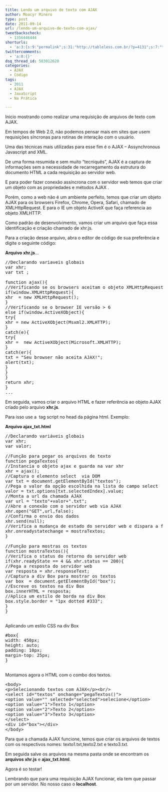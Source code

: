 ```yaml
---
title: Lendo um arquivo de texto com AJAX
author: Moacyr Minéro
type: post
date: 2011-09-14
url: /lendo-um-arquivo-de-texto-com-ajax/
tweetbackscheck:
  - 1356446444
shorturls:
  - 'a:3:{s:9:"permalink";s:31:"http://tableless.com.br/?p=4131";s:7:"tinyurl";s:26:"http://tinyurl.com/3p8mgj6";s:4:"isgd";s:19:"http://is.gd/2cNhT3";}'
twittercomments:
  - 'a:0:{}'
dsq_thread_id: 503012620
categories:
  - AJAX
  - Código
tags:
  - 2011
  - AJAX
  - JavaScript
  - Na Prática

---
```

Inicio mostrando como realizar uma requisição de arquivos de texto com AJAX.
  
Em tempos de Web 2.0, não podemos pensar mais em sites que usem requisições síncronas para rotinas de interação com o usuário.
  
Uma das técnicas mais utilizadas para esse fim é o AJAX &#8211; Assynchronous Javascript and XML.
  
De uma forma resumida e sem muito &#8220;tecniquês&#8221;, AJAX é a captura de informações sem a necessidade de recarregamento da estrutura do documento HTML a cada requisição ao servidor web.

E para poder fazer conexão assíncrona com o servidor web temos que criar um objeto com as propriedades e métodos AJAX .
  
Porém, como a web não é um ambiente perfeito, temos que criar um objeto AJAX para os browsers Firefox, Chrome, Opera, Safari, chamado de XMLHttpRequest. E para o IE um objeto ActiveX que faça referencia ao objeto XMLHTTP.

Como padrão de desenvolvimento, vamos criar um arquivo que faça essa identificação e criação chamado de xhr.js.
  
Para a criação desse arquivo, abra o editor de código de sua preferência e digite o seguinte código:

**Arquivo xhr.js**&#8230;

<pre class="lang-javascript">//Declarando variaveis globais
var xhr;
var txt ;

function ajax(){
//Verificando se os browsers aceitam o objeto XMLHttpRequest
if(window.XMLHttpRequest){
xhr  = new XMLHttpRequest();
}
//Verificando se o browser IE versão &gt; 6
else if(window.ActiveXObject){
try{
xhr = new ActiveXObject(Msxml2.XMLHTTP);
}
catch(e){
try{
xhr =  new ActiveXObject(Microsoft.XMLHTTP);
}
catch(er){
txt = "Seu browser não aceita AJAX!";
alert(txt);
}
}
}
return xhr;
}
...
</pre>

Em seguida, vamos criar o arquivo HTML e fazer referência ao objeto AJAX criado pelo arquivo **xhr.js**.
  
Para isso use a  tag script no head da página html. Exemplo: **<script type=&#8221;text/javascript&#8221; src=&#8221;caminho/xhr.js&#8221;></script>**

**Arquivo ajax_txt.html**

<pre class="lang-javascript">//Declarando variáveis globais
var xhr;
var valor;

//Função para pegar os arquivos de texto
function pegaTextos{
//Instancia o objeto ajax e guarda na var xhr
xhr = ajax();
//Captura o elemento select  via DOM
var txt = document.getElementById("textos");
//Pega o valor da opção escolhida na lista do campo select
valor = txt.options[txt.selectedIndex].value;
//Monta a url da chamada AJAX
var url = "texto"+valor+".txt";
//Abre a conexão com o servidor web via AJAX
xhr.open("GET",url,false);
//Confirma o envio dos dados
xhr.send(null);
//Verifica a mudança de estado do servidor web e dispara a função para mostrar os textos
xhr.onreadystatechange = mostraTextos;
}

//Função para mostras os textos
function mostraTextos(){
//Verifica o status do retorno do servidor web
if(xhr.readyState == 4 && xhr.status == 200){
//Pega a resposta do servidor web
var resposta = xhr.responseText;
//Captura a div Box para mostrar os textos
var box  = document.getElementById("box");
//Escreve os textos na div Box
box.innerHTML = resposta;
//Aplica um estilo de borda na div Box
box.style.border = "1px dotted #333";
}
}

</pre>

Aplicando um estilo CSS na div Box

<pre class="lang-css">#box{
width: 450px;
height: auto;
padding: 10px;
margin-top: 25px;
}

</pre>

Montamos agora o HTML com o combo dos textos.

<pre class="lang-html">&lt;body&gt;
&lt;p&gt;Selecionando textos com AJAX&lt;/p&gt;&lt;br/&gt;
&lt;select id="textos" onchange="pegaTextos()"&gt;
&lt;option value="" selected="selected"&gt;selecione&lt;/option&gt;
&lt;option value="1"&gt;Texto 1&lt;/option&gt;
&lt;option value="2"&gt;Texto 2&lt;/option&gt;
&lt;option value="3"&gt;Texto 3&lt;/option&gt;
&lt;/select&gt;
&lt;div id="box"&gt;&lt;/div&gt;
&lt;/body&gt;
</pre>

Para que a chamada AJAX funcione, temos que criar os arquivos de textos com os respectivos nomes: texto1.txt,texto2.txt e texto3.txt.
  
Em seguida salve os arquivos na mesma pasta onde se encontram os **arquivos xhr.js** e **ajax_txt.html**.

Agora é so testar!

Lembrando que para uma requisição AJAX funcionar, ela tem que passar por um servidor. No nosso caso o **localhost**.
